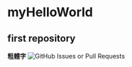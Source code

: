 # myHelloWorld
## first repository
**粗體字**
<img alt="GitHub Issues or Pull Requests" src="https://img.shields.io/github/issues/lv4823/myHelloWorld">

